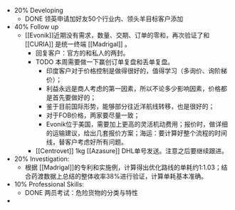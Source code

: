 - 20% Developing
	- DONE 领英申请加好友50个行业内、领头羊目标客户添加
- 40% Follow up
	- [[Evonik]]近期没有需求，数量、交期、订单的零和，再次验证了和 [[CURIA]] 是统一终端 [[Madrigal]] 。
		- 回复客户：官方的和私人的两封。
		- TODO 本周需要做一下赢创订单复盘和丢单复盘。
			- 印度客户对于价格控制是做得很好的，值得学习（多询价、询阶梯价）；
			- 利益永远是商人考虑的第一因素，所以不论多少影响因素，价格都是首先要做好的；
			- 鉴于目前国际形势，能够部分往近洋航线转移，也是很好的；
			- 对于FOB价格，两家要尽量一致；
			- Evonik位于美国，需要加上更高的灵活机动费用；报价时，做详细的运输建议，给出几套报价方案；海运：要计算好整个流程的时间线，替客户考虑好所有问题。
		- [[Centrovet]] 1kg [[Azasure]] DHL单号发送。注意之后要继续跟进。
- 20% Investigation:
	- 根据 [[Madrigal]]的专利和实施例，计算得出优化路线的单耗约1:1.03；结合药渡数据上总结的整体收率38%进行验证，计算单耗基本准确。
- 10% Professional Skills:
	- DONE 两员考试：危险货物的分类与特性
-